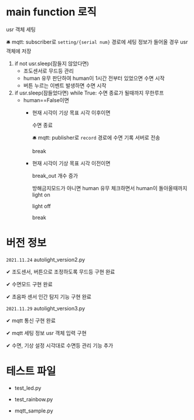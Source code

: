 # main function 로직
usr 객체 세팅

🛎 mqtt: subscriber로 `setting/{serial num}` 경로에 세팅 정보가 들어올 경우 usr 객체에 저장

1) if not usr.sleep(잠들지 않았다면)
    -  조도센서로 무드등 관리
    -  human 유무 판단하여 human이 1시간 전부터 있었으면
        수면 시작
    -  버튼 누르는 이벤트 발생하면
        수면 시작
2) if usr.sleep(잠들었다면)
    while True: 수면 종료가 될때까지 무한루프
    -  human==False이면
        -  현재 시각이 기상 목표 시각 이후이면 

            수면 종료

            🛎 mqtt: publisher로 `record` 경로에 수면 기록 서버로 전송

            break

        - 현재 시각이 기상 목표 시각 이전이면
        
            break_out 개수 증가

            방해금지모드가 아니면 human 유무 체크하면서 human이 돌아올때까지 light on
            
            light off
            
            break

# 버전 정보
`2021.11.24`
autolight_version2.py

✔ 조도센서, 버튼으로 조정하도록 무드등 구현 완료

✔ 수면모드 구현 완료

✔ 초음파 센서 인간 탐지 기능 구현 완료

`2021.11.29`
 autolight_version3.py

✔ mqtt 통신 구현 완료

✔ mqtt 세팅 정보 usr 객체 입력 구현

✔ 수면, 기상 설정 시각대로 수면등 관리 기능 추가

# 테스트 파일

- test_led.py

- test_rainbow.py

- mqtt_sample.py